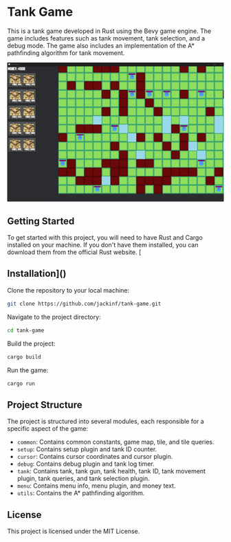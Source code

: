 # Tank Game

This is a tank game developed in Rust using the Bevy game engine. The game includes features such as tank movement, tank selection, and a debug mode. The game also includes an implementation of the A* pathfinding algorithm for tank movement.

![Tank Game Demo](docs/tankdemo.gif)

## Getting Started

To get started with this project, you will need to have Rust and Cargo installed on your machine. If you don't have them installed, you can download them from the official Rust website.
[
## Installation]()

Clone the repository to your local machine:

```bash
git clone https://github.com/jackinf/tank-game.git
```

Navigate to the project directory:

```bash
cd tank-game
```

Build the project:

```bash
cargo build
```

Run the game:

```bash
cargo run
```

## Project Structure

The project is structured into several modules, each responsible for a specific aspect of the game:

- `common`: Contains common constants, game map, tile, and tile queries.
- `setup`: Contains setup plugin and tank ID counter.
- `cursor`: Contains cursor coordinates and cursor plugin.
- `debug`: Contains debug plugin and tank log timer.
- `tank`: Contains tank, tank gun, tank health, tank ID, tank movement plugin, tank queries, and tank selection plugin.
- `menu`: Contains menu info, menu plugin, and money text.
- `utils`: Contains the A* pathfinding algorithm.

## License

This project is licensed under the MIT License.